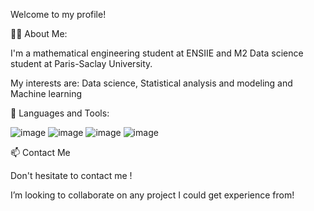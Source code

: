 Welcome to my profile!

🙋‍♂️ About Me:

I'm a mathematical engineering student at ENSIIE and M2 Data science student at Paris-Saclay University.

My interests are:
Data science, Statistical analysis and modeling and Machine learning

🚀 Languages and Tools:

![image](https://user-images.githubusercontent.com/114404196/192270315-ec5d78f6-c1b2-46ac-850d-aa1c1e6472a5.png) 
![image](https://user-images.githubusercontent.com/114404196/192270397-2758321e-626a-48e5-9ed4-94eb7da6183b.png)
![image](https://user-images.githubusercontent.com/114404196/192270528-ed926222-7250-49d8-82fb-98e924bd43c6.png)
![image](https://user-images.githubusercontent.com/114404196/192270837-7e24189f-bfa8-4880-9176-a6d87b45bd3e.png)


📫 Contact Me


Don't hesitate to contact me !

I’m looking to collaborate on any project I could get experience from!


